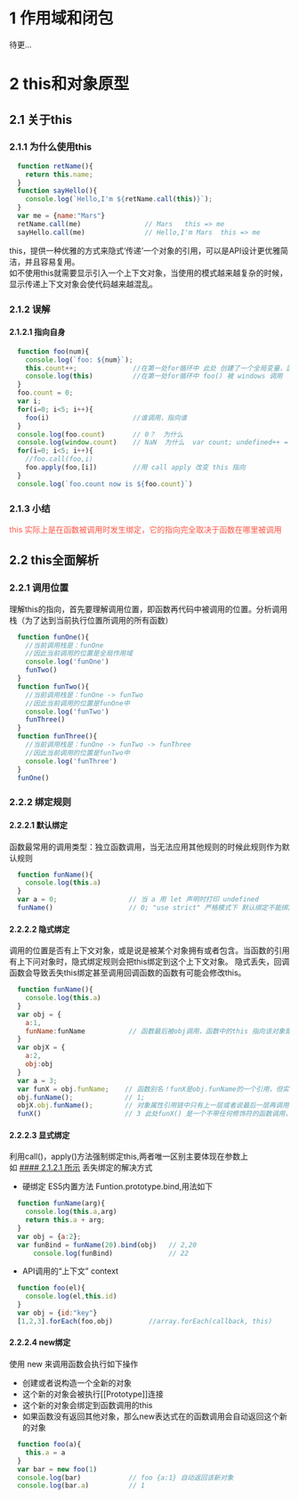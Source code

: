 # 1 作用域和闭包
待更...
# 2 this和对象原型
## 2.1 关于this
### 2.1.1 为什么使用this
```js
  function retName(){
    return this.name;
  }
  function sayHello(){
    console.log(`Hello,I'm ${retName.call(this)}`);
  }
  var me = {name:"Mars"}
  retName.call(me)                // Mars   this => me
  sayHello.call(me)               // Hello,I'm Mars  this => me
```
this，提供一种优雅的方式来隐式‘传递’一个对象的引用，可以是API设计更优雅简洁，并且容易复用。<br>
如不使用this就需要显示引入一个上下文对象，当使用的模式越来越复杂的时候，显示传递上下文对象会使代码越来越混乱。

### 2.1.2  误解
#### 2.1.2.1 指向自身
```js
  function foo(num){
    console.log(`foo: ${num}`);
    this.count++;              //在第一处for循环中 此处 创建了一个全局变量，因为this 指向 window   => var count; 
    console.log(this)          //在第一处for循环中 foo() 被 windows 调用
  }
  foo.count = 0;
  var i;
  for(i=0; i<5; i++){
    foo(i)                     //谁调用，指向谁 
  }
  console.log(foo.count)       // 0？  为什么 
  console.log(window.count)    // NaN  为什么  var count; undefined++ = NaN
  for(i=0; i<5; i++){
    //foo.call(foo,i)
    foo.apply(foo,[i])         //用 call apply 改变 this 指向
  }
  console.log(`foo.count now is ${foo.count}`)
```
### 2.1.3 小结
 <p style="color:#f54;">this 实际上是在函数被调用时发生绑定，它的指向完全取决于函数在哪里被调用</p>

## 2.2 this全面解析
### 2.2.1 调用位置
理解this的指向，首先要理解调用位置，即函数再代码中被调用的位置。分析调用栈（为了达到当前执行位置所调用的所有函数）
```js
  function funOne(){
    //当前调用栈是：funOne
    //因此当前调用的位置是全局作用域
    console.log('funOne')
    funTwo()
  }
  function funTwo(){
    //当前调用栈是：funOne -> funTwo
    //因此当前调用的位置是funOne中
    console.log('funTwo')
    funThree()
  }
  function funThree(){
    //当前调用栈是：funOne -> funTwo -> funThree
    //因此当前调用的位置是funTwo中
    console.log('funThree')
  }
  funOne()
```
### 2.2.2 绑定规则

#### 2.2.2.1 默认绑定
函数最常用的调用类型：独立函数调用，当无法应用其他规则的时候此规则作为默认规则
```js
  function funName(){
    console.log(this.a)
  }
  var a = 0;                  // 当 a 用 let 声明时打印 undefined
  funName()                   // 0; "use strict" 严格模式下 默认绑定不能绑定到全局对象
```

#### 2.2.2.2 隐式绑定
调用的位置是否有上下文对象，或是说是被某个对象拥有或者包含。当函数的引用有上下问对象时，隐式绑定规则会把this绑定到这个上下文对象。
隐式丢失，回调函数会导致丢失this绑定甚至调用回调函数的函数有可能会修改this。
```js
  function funName(){
    console.log(this.a)
  }
  var obj = {
    a:1,
    funName:funName           // 函数最后被obj调用，函数中的this 指向该对象即obj
  }
  var objX = {
    a:2,
    obj:obj
  }
  var a = 3;
  var funX = obj.funName;    // 函数别名！funX是obj.funName的一个引用，但实际上他引用的是 funName函数本身。
  obj.funName();             // 1; 
  objX.obj.funName();        // 对象属性引用链中只有上一层或者说最后一层再调用位置中起作用。
  funX()                     // 3 此处funX() 是一个不带任何修饰符的函数调用，因此应用了默认绑定
```

#### 2.2.2.3 显式绑定
利用call()，apply()方法强制绑定this,两者唯一区别主要体现在参数上<br>
如 [#### 2.1.2.1 所示](#2121-指向自身)
丢失绑定的解决方式
*   硬绑定 ES5内置方法 Funtion.prototype.bind,用法如下
```js
  function funName(arg){
    console.log(this.a,arg)
    return this.a + arg;
  }
  var obj = {a:2};
  var funBind = funName(20).bind(obj)   // 2,20
      console.log(funBind)              // 22
```
*   API调用的“上下文” context
```js
  function foo(el){
    console.log(el,this.id)
  }
  var obj = {id:"key"}
  [1,2,3].forEach(foo,obj)         //array.forEach(callback, this)
```

#### 2.2.2.4 new绑定
使用 new 来调用函数会执行如下操作
*   创建或者说构造一个全新的对象
*   这个新的对象会被执行[[Prototype]]连接
*   这个新的对象会绑定到函数调用的this
*   如果函数没有返回其他对象，那么new表达式在的函数调用会自动返回这个新的对象
```js
  function foo(a){
    this.a = a
  }
  var bar = new foo(1)
  console.log(bar)            // foo {a:1} 自动返回该新对象
  console.log(bar.a)          // 1
```